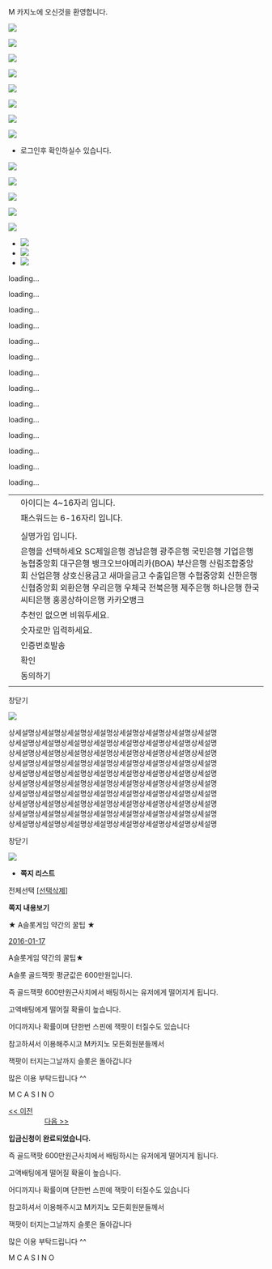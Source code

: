 M 카지노에 오신것을 환영합니다.















![](./image/jackpot/font_jackpotgrend.png)

![](./image/jackpot/font_-you_won.png)

![](./image/jackpot/font_jackpotmajor.png)

![](./image/jackpot/font_-you_won.png)

![](./image/jackpot/font_jackpotminor.png)

![](./image/jackpot/font_-you_won.png)

![](./image/jackpot/font_jackpotmini.png)

![](./image/jackpot/font_-you_won.png)

* 로그인후 확인하실수 있습니다.

[![](/common/image/btn_start_N.png)](javascript:Game('liveslot');)

![](/common/image/pannel_hotel5.png)

[![](/common/image/btn_start_N.png)](/index_casino.php)

![](/common/image/pannel_livecasino2.png)

![](/common/image/more.png)

* [![](/image/banner_gordonmoody.png)](https://www.gamblingtherapy.org/)
* ![](/image/banner_betpublic.png)
* [![](/image/banner_gcb.png)](https://cert.gcb.cw/certificate?id=ZXlKcGRpSTZJazkxUkhKcWIybEtSRk4yTDJFd1RFZG5iekpqU2tFOVBTSXNJblpoYkhWbElqb2lWbG93SzNCRFZYaHBOMGM0ZFRBM2IybzJkME5NZHowOUlpd2liV0ZqSWpvaVlXSTJOV1ExTnpGbU9EVTVaRFJsTTJJeU9UZ3daalJoTmpBM05UVXdNR0UwTVRnd05EYzVOelUzTXpJd05EVmpZMkkzTURsbE9HVmpaR1JrTURFek15SXNJblJoWnlJNklpSjk)

loading...

loading...

loading...

loading...

loading...

loading...

loading...

loading...

loading...

loading...

loading...

loading...

loading...

loading...

|  |  |
| --- | --- |
|  | 아이디는 4~16자리 입니다. |
|  | 패스워드는 6-16자리 입니다. |
|  |  |
|  | 실명가입 입니다. |
|  | 은행을 선택하세요 SC제일은행 경남은행 광주은행 국민은행 기업은행 농협중앙회 대구은행 뱅크오브아메리카(BOA) 부산은행 산림조합중앙회 산업은행 상호신용금고 새마을금고 수출입은행 수협중앙회 신한은행 신협중앙회 외환은행 우리은행 우체국 전북은행 제주은행 하나은행 한국씨티은행 홍콩상하이은행 카카오뱅크 |
|  | 추천인 없으면 비워두세요. |
|  | 숫자로만 입력하세요. |
|  | 인증번호발송 |
|  | 확인 |
|  | 동의하기 |
|  | |

창닫기

![](image/sample1_big.jpg)

상세설명상세설명상세설명상세설명상세설명상세설명상세설명상세설명  
상세설명상세설명상세설명상세설명상세설명상세설명상세설명상세설명  
상세설명상세설명상세설명상세설명상세설명상세설명상세설명상세설명  
상세설명상세설명상세설명상세설명상세설명상세설명상세설명상세설명  
상세설명상세설명상세설명상세설명상세설명상세설명상세설명상세설명  
상세설명상세설명상세설명상세설명상세설명상세설명상세설명상세설명  
상세설명상세설명상세설명상세설명상세설명상세설명상세설명상세설명  
상세설명상세설명상세설명상세설명상세설명상세설명상세설명상세설명  
상세설명상세설명상세설명상세설명상세설명상세설명상세설명상세설명  
상세설명상세설명상세설명상세설명상세설명상세설명상세설명상세설명

창닫기

![](/common/image/lotus_txt.gif)

* **쪽지 리스트**

전체선택 [[선택삭제]](javascript:selectDelete();)

**쪽지 내용보기**

★ A슬롯게임 약간의 꿀팁 ★

[2016-01-17](http://naver.com)

A슬롯게임 약간의 꿀팁★

A슬롯 골드잭팟 평균값은 600만원입니다.

즉 골드잭팟 600만원근사치에서 배팅하시는 유저에게 떨어지게 됩니다.

고액배팅에게 떨어질 확율이 높습니다.

어디까지나 확률이며 단한번 스핀에 잭팟이 터질수도 있습니다

참고하셔서 이용해주시고 M카지노 모든회원분들께서

잭팟이 터지는그날까지 슬롯은 돌아갑니다

많은 이용 부탁드립니다 ^^

M C A S I N O

[<< 이전](javascript:goPaper(-1);)
                  
                  
                  
                  
                  
                  [다음 >>](javascript:goPaper(1);)

**입금신청이 완료되었습니다.**

즉 골드잭팟 600만원근사치에서 배팅하시는 유저에게 떨어지게 됩니다.

고액배팅에게 떨어질 확율이 높습니다.

어디까지나 확률이며 단한번 스핀에 잭팟이 터질수도 있습니다

참고하셔서 이용해주시고 M카지노 모든회원분들께서

잭팟이 터지는그날까지 슬롯은 돌아갑니다

많은 이용 부탁드립니다 ^^

M C A S I N O